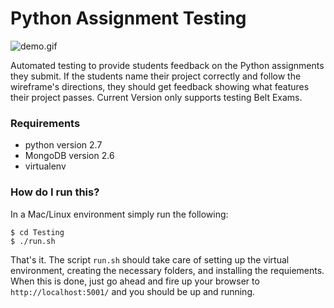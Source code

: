 # Python Assignment Testing

<img src="https://raw.githubusercontent.com/wgoode3/python-testing/master/demo.gif" alt="demo.gif" />

Automated testing to provide students feedback on the Python assignments they submit. If the students name their project correctly and follow the wireframe's directions, they should get feedback showing what features their project passes. 
Current Version only supports testing Belt Exams.

### Requirements
* python version 2.7
* MongoDB version 2.6
* virtualenv

### How do I run this?
In a Mac/Linux environment simply run the following:
```
$ cd Testing 
$ ./run.sh
```
That's it. The script ```run.sh``` should take care of setting up the virtual environment, creating the necessary folders, and installing the requiements. When this is done, just go ahead and fire up your browser to ```http://localhost:5001/``` and you should be up and running.
